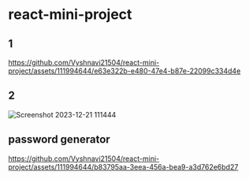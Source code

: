 # react-mini-project

## 1

https://github.com/Vyshnavi21504/react-mini-project/assets/111994644/e63e322b-e480-47e4-b87e-22099c334d4e

## 2

![Screenshot 2023-12-21 111444](https://github.com/Vyshnavi21504/react-mini-project/assets/111994644/76bd8799-8166-4ceb-91af-3b74de4968f7)
## password generator

https://github.com/Vyshnavi21504/react-mini-project/assets/111994644/b83795aa-3eea-456a-bea9-a3d762e6bd27

